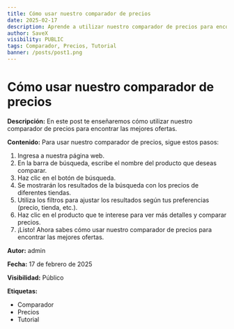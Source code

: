 ```yaml
---
title: Cómo usar nuestro comparador de precios
date: 2025-02-17
description: Aprende a utilizar nuestro comparador de precios para encontrar las mejores ofertas
author: SaveX
visibility: PUBLIC
tags: Comparador, Precios, Tutorial
banner: /posts/post1.png
---
```


# Cómo usar nuestro comparador de precios

**Descripción:** 
En este post te enseñaremos cómo utilizar nuestro comparador de precios para encontrar las mejores ofertas.

**Contenido:**
Para usar nuestro comparador de precios, sigue estos pasos:
1. Ingresa a nuestra página web.
2. En la barra de búsqueda, escribe el nombre del producto que deseas comparar.
3. Haz clic en el botón de búsqueda.
4. Se mostrarán los resultados de la búsqueda con los precios de diferentes tiendas.
5. Utiliza los filtros para ajustar los resultados según tus preferencias (precio, tienda, etc.).
6. Haz clic en el producto que te interese para ver más detalles y comparar precios.
7. ¡Listo! Ahora sabes cómo usar nuestro comparador de precios para encontrar las mejores ofertas.

**Autor:** admin

**Fecha:** 17 de febrero de 2025

**Visibilidad:** Público

**Etiquetas:** 
- Comparador
- Precios
- Tutorial